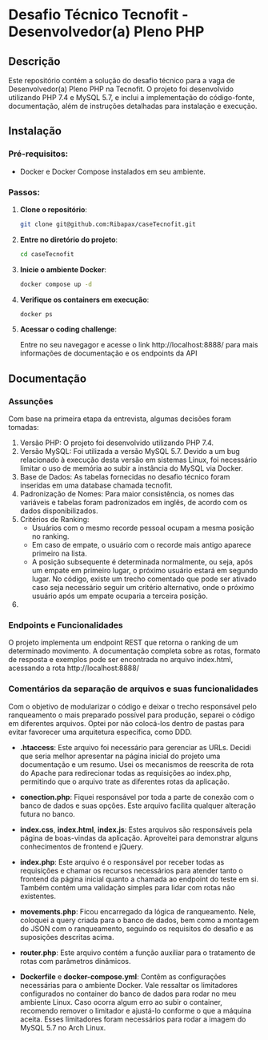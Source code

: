 # Desafio Técnico Tecnofit - Desenvolvedor(a) Pleno PHP
## Descrição

Este repositório contém a solução do desafio técnico para a vaga de Desenvolvedor(a) Pleno PHP na Tecnofit. O projeto foi desenvolvido utilizando PHP 7.4 e MySQL 5.7, e inclui a implementação do código-fonte, documentação, além de instruções detalhadas para instalação e execução.

## Instalação

### Pré-requisitos:
- Docker e Docker Compose instalados em seu ambiente.

### Passos:
1. **Clone o repositório**:
    ```bash
    git clone git@github.com:Ribapax/caseTecnofit.git

2. **Entre no diretório do projeto**:
    ```bash
    cd caseTecnofit

3. **Inicie o ambiente Docker**:
    ```bash
    docker compose up -d

4. **Verifique os containers em execução**:
    ```bash
    docker ps

5. **Acessar o coding challenge**:
   
    Entre no seu navegagor e acesse o link http://localhost:8888/ para mais informações de documentação e os endpoints da API


## Documentação
### Assunções

Com base na primeira etapa da entrevista, algumas decisões foram tomadas:

1. Versão PHP: O projeto foi desenvolvido utilizando PHP 7.4.
2. Versão MySQL: Foi utilizada a versão MySQL 5.7. Devido a um bug relacionado à execução desta versão em sistemas Linux, foi necessário limitar o uso de memória ao subir a instância do MySQL via Docker.
3. Base de Dados: As tabelas fornecidas no desafio técnico foram inseridas em uma database chamada tecnofit.
4. Padronização de Nomes: Para maior consistência, os nomes das variáveis e tabelas foram padronizados em inglês, de acordo com os dados disponibilizados.
5. Critérios de Ranking:
    - Usuários com o mesmo recorde pessoal ocupam a mesma posição no ranking.
    - Em caso de empate, o usuário com o recorde mais antigo aparece primeiro na lista.
    - A posição subsequente é determinada normalmente, ou seja, após um empate em primeiro lugar, o próximo usuário estará em segundo lugar. No código, existe um trecho comentado que pode ser ativado caso seja necessário seguir um critério alternativo, onde o próximo usuário após um empate ocuparia a terceira posição.
6. 

### Endpoints e Funcionalidades

O projeto implementa um endpoint REST que retorna o ranking de um determinado movimento. A documentação completa sobre as rotas, formato de resposta e exemplos pode ser encontrada no arquivo index.html, acessando a rota http://localhost:8888/

### Comentários da separação de arquivos e suas funcionalidades
Com o objetivo de modularizar o código e deixar o trecho responsável pelo ranqueamento o mais preparado possível para produção, separei o código em diferentes arquivos. Optei por não colocá-los dentro de pastas para evitar favorecer uma arquitetura específica, como DDD.

- **.htaccess**: Este arquivo foi necessário para gerenciar as URLs. Decidi que seria melhor apresentar na página inicial do projeto uma documentação e um resumo. Usei os mecanismos de reescrita de rota do Apache para redirecionar todas as requisições ao index.php, permitindo que o arquivo trate as diferentes rotas da aplicação.

- **conection.php**: Fiquei responsável por toda a parte de conexão com o banco de dados e suas opções. Este arquivo facilita qualquer alteração futura no banco.

- **index.css**, **index.html**, **index.js**: Estes arquivos são responsáveis pela página de boas-vindas da aplicação. Aproveitei para demonstrar alguns conhecimentos de frontend e jQuery.

- **index.php**: Este arquivo é o responsável por receber todas as requisições e chamar os recursos necessários para atender tanto o frontend da página inicial quanto a chamada ao endpoint do teste em si. Também contém uma validação simples para lidar com rotas não existentes.

- **movements.php**: Ficou encarregado da lógica de ranqueamento. Nele, coloquei a query criada para o banco de dados, bem como a montagem do JSON com o ranqueamento, seguindo os requisitos do desafio e as suposições descritas acima.

- **router.php**: Este arquivo contém a função auxiliar para o tratamento de rotas com parâmetros dinâmicos.

- **Dockerfile** e **docker-compose.yml**: Contêm as configurações necessárias para o ambiente Docker. Vale ressaltar os limitadores configurados no container do banco de dados para rodar no meu ambiente Linux. Caso ocorra algum erro ao subir o container, recomendo remover o limitador e ajustá-lo conforme o que a máquina aceita. Esses limitadores foram necessários para rodar a imagem do MySQL 5.7 no Arch Linux.
